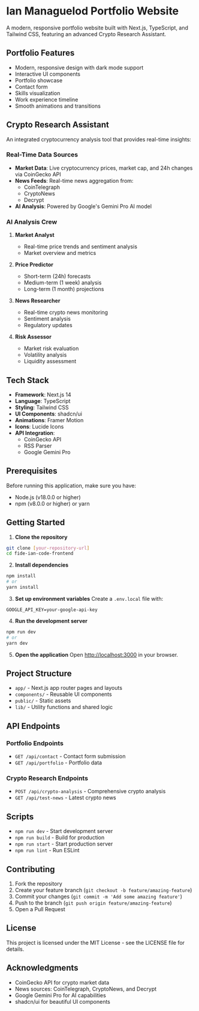 # Ian Managuelod Portfolio Website

A modern, responsive portfolio website built with Next.js, TypeScript, and Tailwind CSS, featuring an advanced Crypto Research Assistant.

## Portfolio Features

- Modern, responsive design with dark mode support
- Interactive UI components
- Portfolio showcase
- Contact form
- Skills visualization
- Work experience timeline
- Smooth animations and transitions

## Crypto Research Assistant

An integrated cryptocurrency analysis tool that provides real-time insights:

### Real-Time Data Sources
- **Market Data**: Live cryptocurrency prices, market cap, and 24h changes via CoinGecko API
- **News Feeds**: Real-time news aggregation from:
  - CoinTelegraph
  - CryptoNews
  - Decrypt
- **AI Analysis**: Powered by Google's Gemini Pro AI model

### AI Analysis Crew
1. **Market Analyst**
   - Real-time price trends and sentiment analysis
   - Market overview and metrics

2. **Price Predictor**
   - Short-term (24h) forecasts
   - Medium-term (1 week) analysis
   - Long-term (1 month) projections

3. **News Researcher**
   - Real-time crypto news monitoring
   - Sentiment analysis
   - Regulatory updates

4. **Risk Assessor**
   - Market risk evaluation
   - Volatility analysis
   - Liquidity assessment

## Tech Stack

- **Framework**: Next.js 14
- **Language**: TypeScript
- **Styling**: Tailwind CSS
- **UI Components**: shadcn/ui
- **Animations**: Framer Motion
- **Icons**: Lucide Icons
- **API Integration**: 
  - CoinGecko API
  - RSS Parser
  - Google Gemini Pro

## Prerequisites

Before running this application, make sure you have:
- Node.js (v18.0.0 or higher)
- npm (v8.0.0 or higher) or yarn

## Getting Started

1. **Clone the repository**
```bash
git clone [your-repository-url]
cd fide-ian-code-frontend
```

2. **Install dependencies**
```bash
npm install
# or
yarn install
```

3. **Set up environment variables**
Create a `.env.local` file with:
```
GOOGLE_API_KEY=your-google-api-key
```

4. **Run the development server**
```bash
npm run dev
# or
yarn dev
```

5. **Open the application**
Open [http://localhost:3000](http://localhost:3000) in your browser.

## Project Structure

- `app/` - Next.js app router pages and layouts
- `components/` - Reusable UI components
- `public/` - Static assets
- `lib/` - Utility functions and shared logic

## API Endpoints

### Portfolio Endpoints
- `GET /api/contact` - Contact form submission
- `GET /api/portfolio` - Portfolio data

### Crypto Research Endpoints
- `POST /api/crypto-analysis` - Comprehensive crypto analysis
- `GET /api/test-news` - Latest crypto news

## Scripts

- `npm run dev` - Start development server
- `npm run build` - Build for production
- `npm run start` - Start production server
- `npm run lint` - Run ESLint

## Contributing

1. Fork the repository
2. Create your feature branch (`git checkout -b feature/amazing-feature`)
3. Commit your changes (`git commit -m 'Add some amazing feature'`)
4. Push to the branch (`git push origin feature/amazing-feature`)
5. Open a Pull Request

## License

This project is licensed under the MIT License - see the LICENSE file for details.

## Acknowledgments

- CoinGecko API for crypto market data
- News sources: CoinTelegraph, CryptoNews, and Decrypt
- Google Gemini Pro for AI capabilities
- shadcn/ui for beautiful UI components
